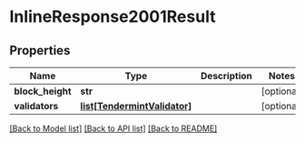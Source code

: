 # InlineResponse2001Result

## Properties
Name | Type | Description | Notes
------------ | ------------- | ------------- | -------------
**block_height** | **str** |  | [optional] 
**validators** | [**list[TendermintValidator]**](TendermintValidator.md) |  | [optional] 

[[Back to Model list]](../README.md#documentation-for-models) [[Back to API list]](../README.md#documentation-for-api-endpoints) [[Back to README]](../README.md)


